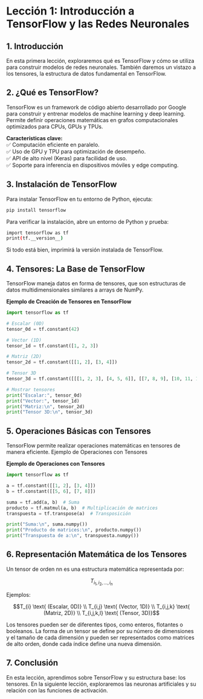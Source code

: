 # **Lección 1: Introducción a TensorFlow y las Redes Neuronales**

## **1. Introducción**

En esta primera lección, exploraremos qué es TensorFlow y cómo se utiliza para construir modelos de redes neuronales. También daremos un vistazo a los tensores, la estructura de datos fundamental en TensorFlow.

## **2. ¿Qué es TensorFlow?**

TensorFlow es un framework de código abierto desarrollado por Google para construir y entrenar modelos de machine learning y deep learning. Permite definir operaciones matemáticas en grafos computacionales optimizados para CPUs, GPUs y TPUs.

**Características clave:**  
✅ Computación eficiente en paralelo.  
✅ Uso de GPU y TPU para optimización de desempeño.  
✅ API de alto nivel (Keras) para facilidad de uso.  
✅ Soporte para inferencia en dispositivos móviles y edge computing.

## **3. Instalación de TensorFlow**

Para instalar TensorFlow en tu entorno de Python, ejecuta:

```bash
pip install tensorflow
```

Para verificar la instalación, abre un entorno de Python y prueba:

```bash
import tensorflow as tf
print(tf.__version__)
```

Si todo está bien, imprimirá la versión instalada de TensorFlow.

## **4. Tensores: La Base de TensorFlow**

TensorFlow maneja datos en forma de tensores, que son estructuras de datos multidimensionales similares a arrays de NumPy.

**Ejemplo de Creación de Tensores en TensorFlow**

```python
import tensorflow as tf

# Escalar (0D)
tensor_0d = tf.constant(42)

# Vector (1D)
tensor_1d = tf.constant([1, 2, 3])

# Matriz (2D)
tensor_2d = tf.constant([[1, 2], [3, 4]])

# Tensor 3D
tensor_3d = tf.constant([[[1, 2, 3], [4, 5, 6]], [[7, 8, 9], [10, 11, 12]]])

# Mostrar tensores
print("Escalar:", tensor_0d)
print("Vector:", tensor_1d)
print("Matriz:\n", tensor_2d)
print("Tensor 3D:\n", tensor_3d)
```

## **5. Operaciones Básicas con Tensores**

TensorFlow permite realizar operaciones matemáticas en tensores de manera eficiente.
Ejemplo de Operaciones con Tensores

**Ejemplo de Operaciones con Tensores**

```python
import tensorflow as tf

a = tf.constant([[1, 2], [3, 4]])
b = tf.constant([[5, 6], [7, 8]])

suma = tf.add(a, b)  # Suma
producto = tf.matmul(a, b)  # Multiplicación de matrices
transpuesta = tf.transpose(a)  # Transposición

print("Suma:\n", suma.numpy())
print("Producto de matrices:\n", producto.numpy())
print("Transpuesta de a:\n", transpuesta.numpy())
```

## **6. Representación Matemática de los Tensores**

Un tensor de orden nn es una estructura matemática representada por:

```math
T_{i_1, i_2, ..., i_n}
```

Ejemplos:
```math
T_{i} \text{ (Escalar, 0D)} \\
T_{i,j} \text{ (Vector, 1D)} \\
T_{i,j,k} \text{ (Matriz, 2D)} \\
T_{i,j,k,l} \text{ (Tensor, 3D)}
```
Los tensores pueden ser de diferentes tipos, como enteros, flotantes o booleanos. La forma de un tensor se define por su número de dimensiones y el tamaño de cada dimensión y pueden ser representados como matrices de alto orden, donde cada índice define una nueva dimensión.

## **7. Conclusión**

En esta lección, aprendimos sobre TensorFlow y su estructura base: los tensores. En la siguiente lección, exploraremos las neuronas artificiales y su relación con las funciones de activación.
